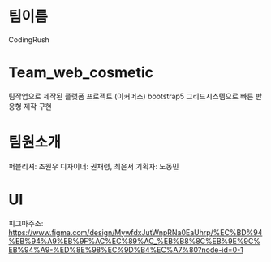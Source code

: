 # 팀이름 
CodingRush

# Team_web_cosmetic
팀작업으로 제작된 플랫폼 프로젝트 (이커머스)
bootstrap5 그리드시스템으로 빠른 반응형 제작 구현

#  팀원소개
퍼블리셔: 조원우
디자이너: 권채령, 최윤서
기획자: 노동민


# UI
  피그마주소: https://www.figma.com/design/MywfdxJutWnpRNa0EaUhrp/%EC%BD%94%EB%94%A9%EB%9F%AC%EC%89%AC_%EB%B8%8C%EB%9E%9C%EB%94%A9-%ED%8E%98%EC%9D%B4%EC%A7%80?node-id=0-1